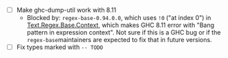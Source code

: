 - [ ] Make ghc-dump-util work with 8.11
  - Blocked by: `regex-base-0.94.0.0`, which uses `!0` ("at index 0") in [Text.Regex.Base.Context][1], which makes GHC 8.11 error with "Bang pattern in expression context". Not sure if this is a GHC bug or if the `regex-base`maintainers are expected to fix that in future versions.
- [ ] Fix types marked with `-- TODO`

[1]: https://hackage.haskell.org/package/regex-base-0.94.0.0/docs/src/Text.Regex.Base.Context.html#line-302
